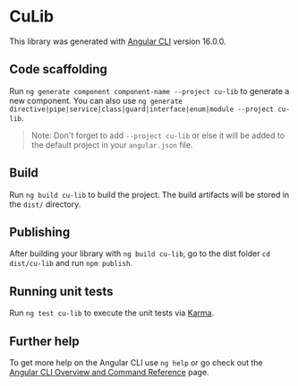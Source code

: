 # CuLib

This library was generated with [Angular CLI](https://github.com/angular/angular-cli) version 16.0.0.

## Code scaffolding

Run `ng generate component component-name --project cu-lib` to generate a new component. You can also use `ng generate directive|pipe|service|class|guard|interface|enum|module --project cu-lib`.
> Note: Don't forget to add `--project cu-lib` or else it will be added to the default project in your `angular.json` file. 

## Build

Run `ng build cu-lib` to build the project. The build artifacts will be stored in the `dist/` directory.

## Publishing

After building your library with `ng build cu-lib`, go to the dist folder `cd dist/cu-lib` and run `npm publish`.

## Running unit tests

Run `ng test cu-lib` to execute the unit tests via [Karma](https://karma-runner.github.io).

## Further help

To get more help on the Angular CLI use `ng help` or go check out the [Angular CLI Overview and Command Reference](https://angular.io/cli) page.
